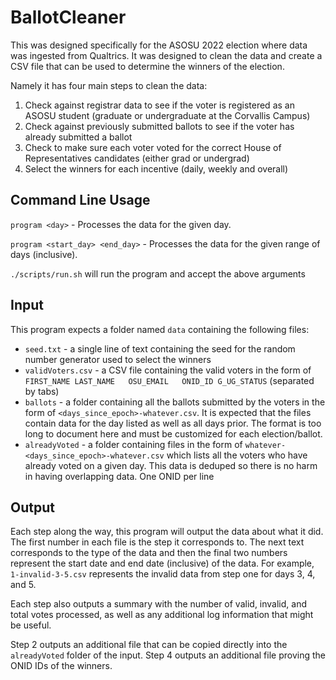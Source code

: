 # BallotCleaner

This was designed specifically for the ASOSU 2022 election where data was ingested from Qualtrics. It was designed to clean the data and create a CSV file that can be used to determine the winners of the election.

Namely it has four main steps to clean the data:
1. Check against registrar data to see if the voter is registered as an ASOSU student (graduate or undergraduate at the Corvallis Campus)
2. Check against previously submitted ballots to see if the voter has already submitted a ballot
3. Check to make sure each voter voted for the correct House of Representatives candidates (either grad or undergrad)
4. Select the winners for each incentive (daily, weekly and overall)

## Command Line Usage

`program <day>` - Processes the data for the given day.

`program <start_day> <end_day>` - Processes the data for the given range of days (inclusive).

`./scripts/run.sh` will run the program and accept the above arguments

## Input

This program expects a folder named `data` containing the following files:
- `seed.txt` - a single line of text containing the seed for the random number generator used to select the winners
- `validVoters.csv` - a CSV file containing the valid voters in the form of `FIRST_NAME LAST_NAME	OSU_EMAIL	ONID_ID	G_UG_STATUS` (separated by tabs)
- `ballots` - a folder containing all the ballots submitted by the voters in the form of `<days_since_epoch>-whatever.csv`. It is expected that the files contain data for the day listed as well as all days prior. The format is too long to document here and must be customized for each election/ballot.
- `alreadyVoted` - a folder containing files in the form of `whatever-<days_since_epoch>-whatever.csv` which lists all the voters who have already voted on a given day. This data is deduped so there is no harm in having overlapping data. One ONID per line

## Output

Each step along the way, this program will output the data about what it did. The first number in each file is the step it corresponds to. The next text corresponds to the type of the data and then the final two numbers represent the start date and end date (inclusive) of the data. For example, `1-invalid-3-5.csv` represents the invalid data from step one for days 3, 4, and 5.

Each step also outputs a summary with the number of valid, invalid, and total votes processed, as well as any additional log information that might be useful.

Step 2 outputs an additional file that can be copied directly into the `alreadyVoted` folder of the input. Step 4 outputs an additional file proving the ONID IDs of the winners.
